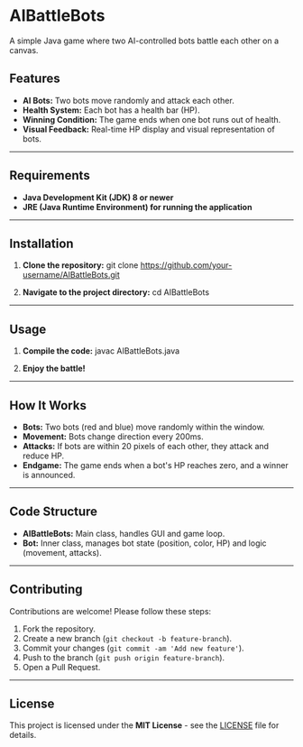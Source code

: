 # AIBattleBots

A simple Java game where two AI-controlled bots battle each other on a canvas.


## Features

- **AI Bots:** Two bots move randomly and attack each other.
- **Health System:** Each bot has a health bar (HP).
- **Winning Condition:** The game ends when one bot runs out of health.
- **Visual Feedback:** Real-time HP display and visual representation of bots.

---

## Requirements

- **Java Development Kit (JDK) 8 or newer**
- **JRE (Java Runtime Environment) for running the application**

---

## Installation

1. **Clone the repository:**
git clone https://github.com/your-username/AIBattleBots.git

2. **Navigate to the project directory:**
cd AIBattleBots


---

## Usage

1. **Compile the code:**
javac AIBattleBots.java

3. **Enjoy the battle!**

---

## How It Works

- **Bots:** Two bots (red and blue) move randomly within the window.
- **Movement:** Bots change direction every 200ms.
- **Attacks:** If bots are within 20 pixels of each other, they attack and reduce HP.
- **Endgame:** The game ends when a bot's HP reaches zero, and a winner is announced.

---

## Code Structure

- **AIBattleBots:** Main class, handles GUI and game loop.
- **Bot:** Inner class, manages bot state (position, color, HP) and logic (movement, attacks).

---

## Contributing

Contributions are welcome! Please follow these steps:

1. Fork the repository.
2. Create a new branch (`git checkout -b feature-branch`).
3. Commit your changes (`git commit -am 'Add new feature'`).
4. Push to the branch (`git push origin feature-branch`).
5. Open a Pull Request.

---

## License

This project is licensed under the **MIT License** - see the [LICENSE](LICENSE) file for details.
